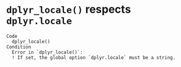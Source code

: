# `dplyr_locale()` respects `dplyr.locale`

    Code
      dplyr_locale()
    Condition
      Error in `dplyr_locale()`:
      ! If set, the global option `dplyr.locale` must be a string.

